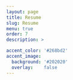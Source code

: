 ```yaml
---
layout: page
title: Resume
slug: Resume
menu: true
order: 7
description: >

accent_color: '#268bd2'
accent_image:
  background: '#202020'
  overlay:    false
---
```

